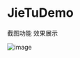 # JieTuDemo
截图功能
效果展示



![image](https://github.com/BeiJiXiongA/JieTuDemo/blob/master/JiTuDemo.gif)
